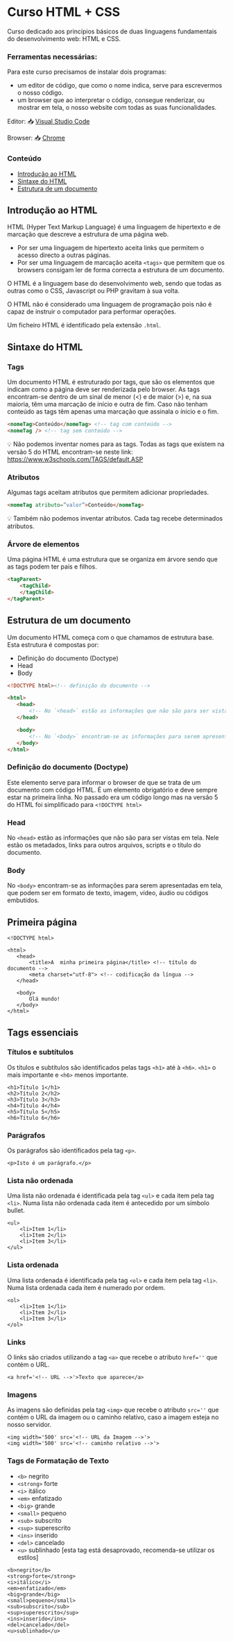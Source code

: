 # Curso HTML + CSS

Curso dedicado aos princípios básicos de duas linguagens fundamentais do desenvolvimento web: HTML e CSS.

### Ferramentas necessárias:

Para este curso precisamos de instalar dois programas:

- um editor de código, que como o nome indica, serve para escrevermos o nosso código.
- um browser que ao interpretar o código, consegue renderizar, ou mostrar em tela, o nosso website com todas as suas funcionalidades.

Editor: 📥 [Visual Studio Code](https://code.visualstudio.com/)

Browser: 📥 [Chrome](https://www.google.pt/intl/pt-PT/chrome/)

### Conteúdo

- [Introdução ao HTML](#introdução-ao-html)
- [Sintaxe do HTML](#sintaxe-do-html)
- [Estrutura de um documento](#estrutura-de-um-documento)

## Introdução ao HTML

HTML (Hyper Text Markup Language) é uma linguagem de hipertexto e de marcação que descreve a estrutura de uma página web.

- Por ser uma linguagem de hipertexto aceita links que permitem o acesso directo a outras páginas.
- Por ser uma linguagem de marcação aceita `<tags>` que permitem que os browsers consigam ler de forma correcta a estrutura de um documento.

O HTML é a linguagem base do desenvolvimento web, sendo que todas as outras como o CSS, Javascript ou PHP gravitam à sua volta.

O HTML não é considerado uma linguagem de programação pois não é capaz de instruir o computador para performar operações.

Um ficheiro HTML é identificado pela extensão `.html`.

## Sintaxe do HTML

### Tags

Um documento HTML é estruturado por tags, que são os elementos que indicam como a página deve ser renderizada pelo browser.
As tags encontram-se dentro de um sinal de menor (<) e de maior (>) e, na sua maioria, têm uma marcação de início e outra de fim. Caso não tenham conteúdo as tags têm apenas uma marcação que assinala o ínicio e o fim.

```HTML
<nomeTag>Conteúdo</nomeTag> <!-- tag com conteúdo -->
<nomeTag /> <!-- tag sem conteúdo -->
```

💡 Não podemos inventar nomes para as tags. Todas as tags que existem na versão 5 do HTML encontram-se neste link: https://www.w3schools.com/TAGS/default.ASP

### Atributos

Algumas tags aceitam atributos que permitem adicionar propriedades.

```HTML
<nomeTag atributo=”valor”>Conteúdo</nomeTag>
```

💡 Também não podemos inventar atributos. Cada tag recebe determinados atributos.

### Árvore de elementos

Uma página HTML é uma estrutura que se organiza em árvore sendo que as tags podem ter pais e filhos.

```HTML
<tagParent>
    <tagChild>
    </tagChild>
</tagParent>
````

## Estrutura de um documento

Um documento HTML começa com o que chamamos de estrutura base. Esta estrutura é compostas por:

- Definição do documento (Doctype)
- Head
- Body

```HTML
<!DOCTYPE html><!-- definição do documento -->

<html>
   <head>
       <!-- No `<head>` estão as informações que não são para ser vistas em tela.  -->
   </head>

   <body>
       <!-- No `<body>` encontram-se as informações para serem apresentadas em tela. -->
   </body>
</html>
```

### Definição do documento (Doctype)

Este elemento serve para informar o browser de que se trata de um documento com código HTML. É um elemento obrigatório e deve sempre estar na primeira linha. No passado era um código longo mas na versão 5 do HTML foi simplificado para `<!DOCTYPE html>`

### Head

No `<head>` estão as informações que não são para ser vistas em tela. Nele estão os metadados, links para outros arquivos, scripts e o título do documento.

### Body

No `<body>` encontram-se as informações para serem apresentadas em tela, que podem ser em formato de texto, imagem, vídeo, áudio ou códigos embutidos.

## Primeira página

````
<!DOCTYPE html>
 
<html>
   <head>
       <title>A  minha primeira página</title> <!-- título do documento -->
       <meta charset="utf-8"> <!-- codificação da língua -->
   </head>
 
   <body>
       Olá mundo!
   </body>
</html>
````

## Tags essenciais


### Títulos e subtítulos

Os títulos e subtítulos são identificados pelas tags `<h1>` até à `<h6>`. `<h1>` o mais importante e `<h6>` menos importante.

````
<h1>Título 1</h1>
<h2>Título 2</h2>
<h3>Título 3</h3>
<h4>Título 4</h4>
<h5>Título 5</h5>
<h6>Título 6</h6>
````

### Parágrafos
Os parágrafos são identificados pela tag `<p>`.

````
<p>Isto é um parágrafo.</p>
```` 

### Lista não ordenada
Uma lista não ordenada é identificada pela tag `<ul>` e cada item pela tag `<li>`. 
Numa lista não ordenada cada item é antecedido por um símbolo bullet.

````
<ul>
    <li>Item 1</li>
    <li>Item 2</li>
    <li>Item 3</li>
</ul>
````

### Lista ordenada
Uma lista ordenada é identificada pela tag `<ol>` e cada item pela tag `<li>`. 
Numa lista ordenada cada item é numerado por ordem.

````
<ol>
    <li>Item 1</li>
    <li>Item 2</li>
    <li>Item 3</li>
</ol>
````

### Links
O links são criados utilizando a tag `<a>` que recebe o atributo `href=''` que contém o URL.

````
<a href='<!-- URL -->'>Texto que aparece</a>
````

### Imagens

As imagens são definidas pela tag `<img>` que recebe o atributo `src=''` que contém o URL da imagem ou o caminho relativo, caso a imagem esteja no nosso servidor.

````
<img width='500' src='<!-- URL da Imagem -->'>
<img width='500' src='<!-- caminho relativo -->'>
````

### Tags de Formatação de Texto
- `<b>` negrito
- `<strong>` forte
- `<i>` itálico
- `<em>` enfatizado
- `<big>` grande
- `<small>` pequeno
- `<sub>` subscrito
- `<sup>` superescrito
- `<ins>` inserido
- `<del>` cancelado
- `<u>` sublinhado [esta tag está desaprovado, recomenda-se utilizar os estilos]

````
<b>negrito</b>
<strong>forte</strong>
<i>itálico</i>
<em>enfatizado</em>
<big>grande</big>
<small>pequeno</small>
<sub>subscrito</sub>
<sup>superescrito</sup>
<ins>inserido</ins>
<del>cancelado</del>
<u>sublinhado</u>
````
